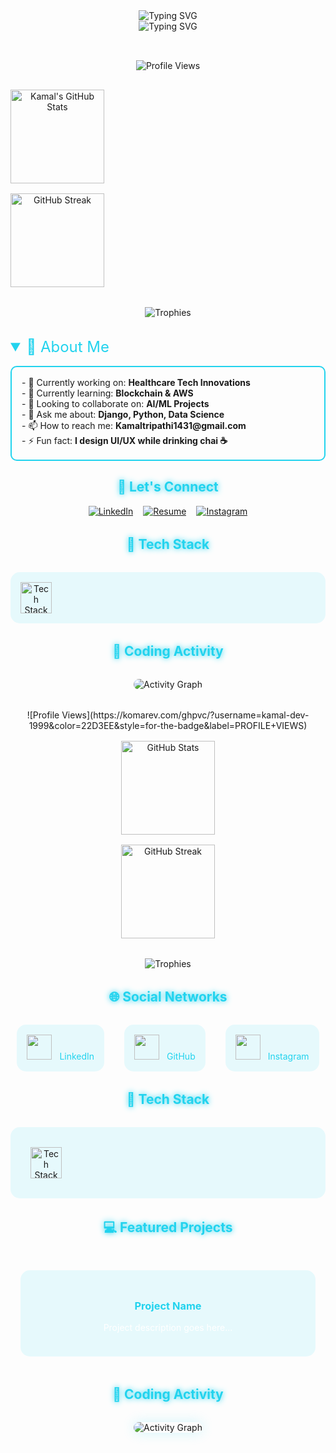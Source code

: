 <!-- Animated Gradient Header -->
<div align="center">
  <img src="https://readme-typing-svg.demolab.com?font=Fira+Code&size=30&duration=4000&pause=1000&color=22D3EE&center=true&vCenter=true&width=435&lines=Hi+%F0%9F%91%8B%2C+I'm+Kamal+Tripathi;Software+Engineer;Data+Analyst;Web+Developer;UI%2FUX+Designer" alt="Typing SVG" />
</div><!-- Animated Gradient Header -->
<div align="center">
  <img src="https://readme-typing-svg.demolab.com?font=Fira+Code&size=30&duration=4000&pause=1000&color=22D3EE&center=true&vCenter=true&width=435&lines=Hi+%F0%9F%91%8B%2C+I'm+Kamal+Tripathi;Software+Engineer;Data+Analyst;Web+Developer;UI%2FUX+Designer" alt="Typing SVG" />
</div>

<!-- Animated Stats Grid -->
<div align="center" style="display: grid; grid-template-columns: repeat(auto-fit, minmax(300px, 1fr)); gap: 1rem; margin: 2rem 0;">
  
  ![Profile Views](https://komarev.com/ghpvc/?username=kamal-dev-1999&color=22D3EE&style=for-the-badge&label=PROFILE+VIEWS)
  
  <!-- Animated GitHub Stats -->
  <img height="150" src="https://github-readme-stats.vercel.app/api?username=kamal-dev-1999&show_icons=true&theme=react&border_color=22D3EE&include_all_commits=true&count_private=true" alt="Kamal's GitHub Stats" />
  
  <!-- Streak Stats with Glow Animation -->
  <img height="150" src="https://streak-stats.demolab.com?user=kamal-dev-1999&theme=react&border=22D3EE&ring=22D3EE&fire=22D3EE&currStreakLabel=22D3EE" alt="GitHub Streak" />
</div>

<!-- Floating Trophies Section -->
<div align="center" style="margin: 2rem 0;">
  <img src="https://github-profile-trophy.vercel.app/?username=kamal-dev-1999&theme=react&row=2&column=4&margin-w=15&margin-h=15&no-bg=true&no-frame=true" alt="Trophies" style="animation: float 6s ease-in-out infinite;" />
</div>

<!-- Animated Content Sections -->
<details open>
  <summary style="font-size: 1.5rem; color: #22D3EE; cursor: pointer;">📌 About Me</summary>
  <div style="padding: 1rem; border: 2px solid #22D3EE; border-radius: 10px; margin: 1rem 0; animation: fadeIn 1.5s ease-in;">
    - 🔭 Currently working on: <b>Healthcare Tech Innovations</b><br>
    - 🌱 Currently learning: <b>Blockchain & AWS</b><br>
    - 👯 Looking to collaborate on: <b>AI/ML Projects</b><br>
    - 💬 Ask me about: <b>Django, Python, Data Science</b><br>
    - 📫 How to reach me: <b>Kamaltripathi1431@gmail.com</b><br>
    - ⚡ Fun fact: <b>I design UI/UX while drinking chai ☕</b>
  </div>
</details>

<!-- Glowing Social Links -->
<h2 align="center" style="color: #22D3EE; text-shadow: 0 0 10px #22D3EE;">🌟 Let's Connect</h2>
<div align="center" style="display: flex; justify-content: center; gap: 1rem; flex-wrap: wrap;">
  <a href="https://linkedin.com/in/kamal tripathi" target="_blank">
    <img src="https://img.shields.io/badge/LinkedIn-0077B5?style=for-the-badge&logo=linkedin&logoColor=white" alt="LinkedIn" style="transition: transform 0.3s;" onmouseover="this.style.transform='scale(1.1)'" onmouseout="this.style.transform='scale(1)'"/>
  </a>
  <a href="https://drive.google.com/file/d/13PgR9KP6_ZuaeXkBFlqH3bywdjW3GnFU/view" target="_blank">
    <img src="https://img.shields.io/badge/Resume-4285F4?style=for-the-badge&logo=google-drive&logoColor=white" alt="Resume" style="transition: transform 0.3s;" onmouseover="this.style.transform='scale(1.1)'" onmouseout="this.style.transform='scale(1)'"/>
  </a>
  <a href="https://instagram.com/kamal.7361" target="_blank">
    <img src="https://img.shields.io/badge/Instagram-E4405F?style=for-the-badge&logo=instagram&logoColor=white" alt="Instagram" style="transition: transform 0.3s;" onmouseover="this.style.transform='scale(1.1)'" onmouseout="this.style.transform='scale(1)'"/>
  </a>
</div>

<!-- Animated Tech Stack -->
<h2 align="center" style="color: #22D3EE; text-shadow: 0 0 10px #22D3EE; margin: 2rem 0;">🚀 Tech Stack</h2>
<div align="center" style="display: grid; grid-template-columns: repeat(auto-fit, minmax(100px, 1fr)); gap: 1rem; padding: 1rem; background: rgba(34, 211, 238, 0.1); border-radius: 15px;">
  <img src="https://skillicons.dev/icons?i=python,django,aws,react,js,html,css,figma,git,github,mongodb,mysql,postgres,nodejs,tensorflow,pytorch,flask" alt="Tech Stack" style="transition: transform 0.3s; height: 50px;" onmouseover="this.style.transform='scale(1.2)'" onmouseout="this.style.transform='scale(1)'"/>
</div>

<!-- Animated Commit Calendar -->
<h2 align="center" style="color: #22D3EE; text-shadow: 0 0 10px #22D3EE; margin: 2rem 0;">📆 Coding Activity</h2>
<div align="center">
  <img src="https://github-readme-activity-graph.vercel.app/graph?username=kamal-dev-1999&theme=react-dark&bg_color=0d1117&hide_border=true&area=true&line=22D3EE&point=22D3EE" alt="Activity Graph" style="border-radius: 10px;"/>
</div>




<!-- Animated Stats Grid with Hover Effects -->
<div align="center" style="display: grid; grid-template-columns: repeat(auto-fit, minmax(300px, 1fr)); gap: 1rem; margin: 2rem 0;">
  <div style="position: relative; transition: all 0.3s ease;" onmouseover="this.style.transform='translateY(-5px)'" onmouseout="this.style.transform='translateY(0)'">
    ![Profile Views](https://komarev.com/ghpvc/?username=kamal-dev-1999&color=22D3EE&style=for-the-badge&label=PROFILE+VIEWS)
  </div>
  
  <div style="position: relative; transition: all 0.3s ease;" onmouseover="this.style.transform='translateY(-5px)'" onmouseout="this.style.transform='translateY(0)'">
    <img height="150" src="https://github-readme-stats.vercel.app/api?username=kamal-dev-1999&show_icons=true&theme=react&border_color=22D3EE&include_all_commits=true&count_private=true" alt="GitHub Stats" />
  </div>
  
  <div style="position: relative; transition: all 0.3s ease;" onmouseover="this.style.transform='translateY(-5px)'" onmouseout="this.style.transform='translateY(0)'">
    <img height="150" src="https://streak-stats.demolab.com?user=kamal-dev-1999&theme=react&border=22D3EE&ring=22D3EE&fire=22D3EE&currStreakLabel=22D3EE" alt="GitHub Streak" />
  </div>
</div>

<!-- Animated Trophies Section -->
<div align="center" style="margin: 2rem 0;">
  <img src="https://github-profile-trophy.vercel.app/?username=kamal-dev-1999&theme=react&row=2&column=4&margin-w=15&margin-h=15&no-bg=true&no-frame=true" alt="Trophies" style="animation: float 6s ease-in-out infinite; cursor: pointer;" onclick="this.style.transform='scale(1.1)'"/>
</div>

<!-- Enhanced Social Media Section with Hover Animations -->
<h2 align="center" style="color: #22D3EE; text-shadow: 0 0 10px #22D3EE; margin: 2rem 0;">🌐 Social Networks</h2>
<div align="center" style="display: flex; justify-content: center; gap: 2rem; flex-wrap: wrap;">
  <a href="https://linkedin.com/in/kamal-tripathi" target="_blank" style="text-decoration: none; transition: all 0.3s ease;">
    <div style="padding: 1rem; background: rgba(34, 211, 238, 0.1); border-radius: 15px; transition: all 0.3s ease;" onmouseover="this.style.transform='scale(1.1)'; this.style.background='rgba(34, 211, 238, 0.2)'" onmouseout="this.style.transform='scale(1)'; this.style.background='rgba(34, 211, 238, 0.1)'">
      <img src="https://img.icons8.com/fluent/48/000000/linkedin.png" width="40" style="transition: transform 0.3s;"/>
      <span style="color: #22D3EE; margin-left: 0.5rem;">LinkedIn</span>
    </div>
  </a>
  
  <a href="https://github.com/Kamal-dev-1999" target="_blank" style="text-decoration: none; transition: all 0.3s ease;">
    <div style="padding: 1rem; background: rgba(34, 211, 238, 0.1); border-radius: 15px; transition: all 0.3s ease;" onmouseover="this.style.transform='scale(1.1)'; this.style.background='rgba(34, 211, 238, 0.2)'" onmouseout="this.style.transform='scale(1)'; this.style.background='rgba(34, 211, 238, 0.1)'">
      <img src="https://img.icons8.com/fluent/48/000000/github.png" width="40" style="transition: transform 0.3s;"/>
      <span style="color: #22D3EE; margin-left: 0.5rem;">GitHub</span>
    </div>
  </a>

  <a href="https://instagram.com/kamal.7361" target="_blank" style="text-decoration: none; transition: all 0.3s ease;">
    <div style="padding: 1rem; background: rgba(34, 211, 238, 0.1); border-radius: 15px; transition: all 0.3s ease;" onmouseover="this.style.transform='scale(1.1)'; this.style.background='rgba(34, 211, 238, 0.2)'" onmouseout="this.style.transform='scale(1)'; this.style.background='rgba(34, 211, 238, 0.1)'">
      <img src="https://img.icons8.com/fluent/48/000000/instagram-new.png" width="40" style="transition: transform 0.3s;"/>
      <span style="color: #22D3EE; margin-left: 0.5rem;">Instagram</span>
    </div>
  </a>
</div>

<!-- Enhanced Tech Stack with Staggered Hover Effects -->
<h2 align="center" style="color: #22D3EE; text-shadow: 0 0 10px #22D3EE; margin: 2rem 0;">🚀 Tech Stack</h2>
<div align="center" style="display: grid; grid-template-columns: repeat(auto-fit, minmax(90px, 1fr)); gap: 1.5rem; padding: 2rem; background: rgba(34, 211, 238, 0.1); border-radius: 15px;">
  <img src="https://skillicons.dev/icons?i=python,django,aws,react,js,html,css,figma,git,github,mongodb,mysql,postgres,nodejs,tensorflow,pytorch,flask" alt="Tech Stack" 
       style="transition: all 0.3s ease; height: 50px; filter: grayscale(30%);" 
       onmouseover="this.style.transform='scale(1.3) rotate(5deg)'; this.style.filter='grayscale(0%)'; this.style.transitionDelay='0.1s'" 
       onmouseout="this.style.transform='scale(1) rotate(0deg)'; this.style.filter='grayscale(30%)'; this.style.transitionDelay='0s'"/>
</div>

<!-- Animated Project Cards -->
<h2 align="center" style="color: #22D3EE; text-shadow: 0 0 10px #22D3EE; margin: 2rem 0;">💻 Featured Projects</h2>
<div align="center" style="display: grid; grid-template-columns: repeat(auto-fit, minmax(300px, 1fr)); gap: 2rem; padding: 1rem;">
  <div style="background: rgba(34, 211, 238, 0.1); padding: 1.5rem; border-radius: 15px; transition: all 0.3s ease; position: relative; overflow: hidden;" 
       onmouseover="this.style.transform='translateY(-10px)'; this.querySelector('.project-shine').style.left='100%'" 
       onmouseout="this.style.transform='translateY(0)'; this.querySelector('.project-shine').style.left='-100%'">
    <div class="project-shine" style="position: absolute; top: 0; left: -100%; width: 50%; height: 100%; background: linear-gradient(90deg, transparent, rgba(34, 211, 238, 0.2), transparent); transition: all 0.5s ease;"></div>
    <h3 style="color: #22D3EE;">Project Name</h3>
    <p style="color: #fff;">Project description goes here...</p>
  </div>
</div>

<!-- Animated Commit Calendar -->
<h2 align="center" style="color: #22D3EE; text-shadow: 0 0 10px #22D3EE; margin: 2rem 0;">📆 Coding Activity</h2>
<div align="center" style="position: relative; transition: all 0.3s ease;" onmouseover="this.style.transform='scale(1.02)'" onmouseout="this.style.transform='scale(1)'">
  <img src="https://github-readme-activity-graph.vercel.app/graph?username=kamal-dev-1999&theme=react-dark&bg_color=0d1117&hide_border=true&area=true&line=22D3EE&point=22D3EE" alt="Activity Graph" style="border-radius: 15px; box-shadow: 0 0 20px rgba(34, 211, 238, 0.2);"/>
</div>

<!-- Enhanced CSS Animations -->
<style>
  :root {
    --main-color: #22D3EE;
    --hover-color: #00E6FF;
  }

  @keyframes float {
    0% { transform: translateY(0px); }
    50% { transform: translateY(-20px); }
    100% { transform: translateY(0px); }
  }

  @keyframes pulse {
    0% { transform: scale(1); }
    50% { transform: scale(1.05); }
    100% { transform: scale(1); }
  }

  @keyframes gradient {
    0% { background-position: 0% 50%; }
    50% { background-position: 100% 50%; }
    100% { background-position: 0% 50%; }
  }

  img:hover {
    transform: scale(1.05);
    transition: transform 0.3s ease-in-out;
  }

  .social-icon {
    transition: all 0.3s ease;
    filter: drop-shadow(0 0 5px var(--main-color));
  }

  .social-icon:hover {
    transform: scale(1.2) rotate(360deg);
    filter: drop-shadow(0 0 10px var(--hover-color));
  }

  .tech-icon {
    transition: all 0.3s cubic-bezier(0.4, 0, 0.2, 1);
    cursor: pointer;
  }

  .project-card {
    position: relative;
    overflow: hidden;
    transition: all 0.3s ease;
  }

  .project-card:hover {
    box-shadow: 0 0 25px rgba(34, 211, 238, 0.3);
  }
</style>
